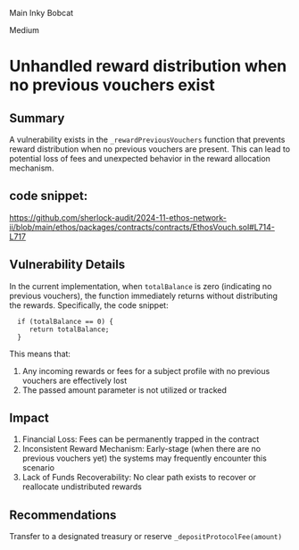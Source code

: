 Main Inky Bobcat

Medium

# Unhandled reward distribution when no previous vouchers exist

## Summary
A vulnerability exists in the `_rewardPreviousVouchers` function that prevents reward distribution when no previous vouchers are present. This can lead to potential loss of fees and unexpected behavior in the reward allocation mechanism.

## code snippet:
https://github.com/sherlock-audit/2024-11-ethos-network-ii/blob/main/ethos/packages/contracts/contracts/EthosVouch.sol#L714-L717

## Vulnerability Details
In the current implementation, when `totalBalance` is zero (indicating no previous vouchers), the function immediately returns without distributing the rewards. Specifically, the code snippet:
```solidity 
  if (totalBalance == 0) {
     return totalBalance;
  }
```
This means that:
1. Any incoming rewards or fees for a subject profile with no previous vouchers are effectively lost
2. The passed amount parameter is not utilized or tracked

## Impact
1. Financial Loss: Fees can be permanently trapped in the contract
2. Inconsistent Reward Mechanism: Early-stage (when there are no previous vouchers yet) the systems may frequently encounter this scenario
3. Lack of Funds Recoverability: No clear path exists to recover or reallocate undistributed rewards

## Recommendations
   Transfer to a designated treasury or reserve `_depositProtocolFee(amount)`
